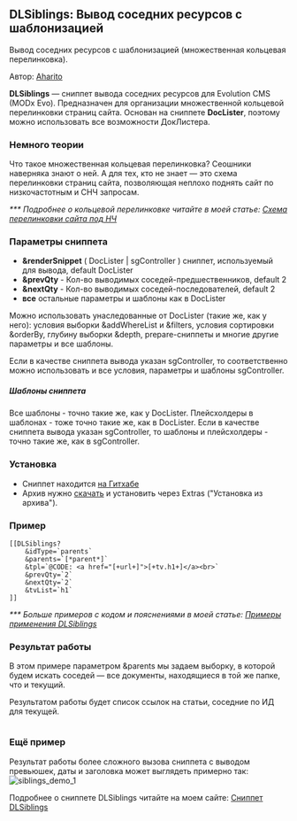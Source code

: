 
<meta http-equiv="Content-Type" content="text/html; charset=utf-8">
<h2>DLSiblings: Вывод соседних ресурсов с шаблонизацией </h2>

Вывод соседних ресурсов с шаблонизацией (множественная кольцевая перелинковка).

<p>Автор: <i class="fa fa-github fa-lg text-primary"></i> <a href="https://github.com/Aharito/DLSiblings" rel="nofollow" target="_blank">Aharito</a></p>

<strong>DLSiblings</strong> — сниппет вывода соседних ресурсов для Evolution CMS (MODx Evo). Предназначен для организации множественной кольцевой перелинковки страниц сайта. Основан на сниппете <strong>DocLister</strong>, поэтому можно использовать все возможности ДокЛистера.

<h3>Немного теории</h3>
Что такое множественная кольцевая перелинковка? Сеошники наверняка знают о ней. А для тех, кто не знает — это схема перелинковки страниц сайта, позволяющая неплохо поднять сайт по низкочастотным и СНЧ запросам.

<em>*** Подробнее о кольцевой перелинковке читайте в моей статье: <a href="https://aharito.ru/seo-prodvizhenie/shema-perelinkovki-stranic-sajta-pod-nch">Схема перелинковки сайта под НЧ</a></em>

<h3>Параметры сниппета</h3>
<ul>
<li><strong>&renderSnippet</strong> ( DocLister | sgController ) сниппет, используемый для вывода, default DocLister</li>
    <li><strong>&prevQty</strong> - Кол-во выводимых соседей-предшественников, default 2</li>
    <li><strong>&nextQty</strong> - Кол-во выводимых соседей-последователей, default 2</li>
    <li><strong>все</strong> остальные параметры и шаблоны как в DocLister</li>
</ul>

Можно использовать унаследованные от DocLister (такие же, как у него): условия выборки &addWhereList и &filters, условия сортировки &orderBy, глубину выборки &depth, prepare-сниппеты и многие другие параметры и все шаблоны.

Если в качестве сниппета вывода указан sgController, то соответственно можно использовать и все условия, параметры и шаблоны sgController.

<h5>Шаблоны сниппета</h5>
Все шаблоны - точно такие же, как у DocLister. Плейсхолдеры в шаблонах - тоже точно такие же, как в DocLister. Если в качестве сниппета вывода указан sgController, то шаблоны и плейсхолдеры - точно такие же, как в sgController.

<h3>Установка</h3>
<ul>
    <li>Сниппет находится <a href="https://github.com/Aharito/DLSiblings">на Гитхабе</a></li>
    <li>Архив нужно <a href="https://github.com/Aharito/DLSiblings/archive/master.zip">скачать</a> и установить через Extras ("Установка из архива").</li>
</ul>

<h3>Пример</h3>

	[[DLSiblings?
		&idType=`parents`
		&parents=`[*parent*]`
		&tpl=`@CODE: <a href="[+url+]">[+tv.h1+]</a><br>`
		&prevQty=`2`
		&nextQty=`2`
		&tvList=`h1`
	]]



<em>*** Больше примеров с кодом и пояснениями в моей статье: <a href="https://aharito.ru/modx-evolution/dlsiblings-primery-perelinkovki">Примеры применения DLSiblings</a></em>

<h3>Результат работы</h3>
В этом примере параметром &parents мы задаем выборку, в которой будем искать соседей — все документы, находящиеся в той же папке, что и текущий.

Результатом работы будет список ссылок на статьи, соседние по ИД для текущей.

<img src="https://lh3.googleusercontent.com/0NDlBaOvEdAXJ8TYEn5JPDRlAYYK4Q3xBA6hzDAdABVXlQAPHwEaSTfxYOgj81HOQXPfrhbQGuE7ihiLpmrr_ew4wGnG_8NTl0OkyS6F-h9tGxTc6A2k5itUHfe-5iqkHvByfCpN79X7rBYfALfPkTtcCjHVlBu8p3wqV0HJq00tkXahEIOrhMJ752I0iFb9svjRG2upL2jw9WK97k6A90NE1ft9hAK5IgeoKpWq-sNKg2-09So8RgH3rG7lJTR9CnPUpia2PmVyZKDFiKasMmKLftNyTJ_OZt84J2gaDFFZuPN9QitFhWdNIMq8vGKMO8sX7ZPS4Gk2IFLUYnp5As0jmtKxQWy0E2hl6CVI1KcJJWip-ukH4XUkE9e013yEXTHVZj64a3-DvkBh3Oy5vgHxsm9B4BWmz_v_3fTSLXcbVze5-PJr4X5hskS--PkHmgFSlHV1rm1R__Ed7QExlQu_GgIRa79YoAtcx0RJHNaHDpLWzzryhOiuHtj_joiqSRsds-V9p-X1_1xQzrbVmSkHBGg26YE2I_d3LbM-G_UxrravLckVhMMQYq7kdjCRvZ4gj3W-nmEQLdP9yE1XgdEygWFhl8YXnSkfKdj1zwPEpftFOP9g5g0wuUvDqW1R05-6WCuZsrA-NG6AMcEcwNSW=w693-h179-no" title="" align="" />

### Ещё пример

Результат работы более сложного вызова сниппета с выводом превьюшек, даты и заголовка может выглядеть примерно так:
![siblings_demo_1](https://user-images.githubusercontent.com/6253807/50377091-b58ff300-0649-11e9-8880-f2672927e4af.png)

Подробнее о сниппете DLSiblings читайте на моем сайте: <a href="https://aharito.ru/modx-evolution/dlsiblings-podnimaem-sajt-po-nch-zaprosam">Сниппет DLSiblings</a>
